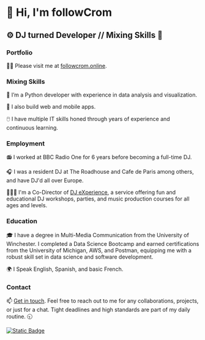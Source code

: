 # 👋 Hi, I'm followCrom

## ⚙️ DJ turned Developer // Mixing Skills 🤹

### Portfolio

👨‍💻 Please visit me at [followcrom.online](https://followcrom.online).

### Mixing Skills

🐍 I’m a Python developer with experience in data analysis and visualization.

📲 I also build web and mobile apps.

🖱️ I have multiple IT skills honed through years of experience and continuous learning.

### Employment

📻 I worked at BBC Radio One for 6 years before becoming a full-time DJ.

🎧 I was a resident DJ at The Roadhouse and Cafe de Paris among others, and have DJ'd all over Europe.

🧑🏻‍💼 I'm a Co-Director of [DJ eXperience](https://djexperience.co.uk), a service offering fun and educational DJ workshops, parties, and music production courses for all ages and levels.

### Education

🎓 I have a degree in Multi-Media Communication from the University of Winchester. I completed a Data Science Bootcamp and earned certifications from the University of Michigan, AWS, and Postman, equipping me with a robust skill set in data science and software development.

🌍 I Speak English, Spanish, and basic French.

### Contact

📫 [Get in touch](https://followcrom.online/contact/contact.php). Feel free to reach out to me for any collaborations, projects, or just for a chat. Tight deadlines and high standards are part of my daily routine. 🕤

[![Static Badge](https://img.shields.io/badge/followCrom-online-blue)](http://followcrom.online)
